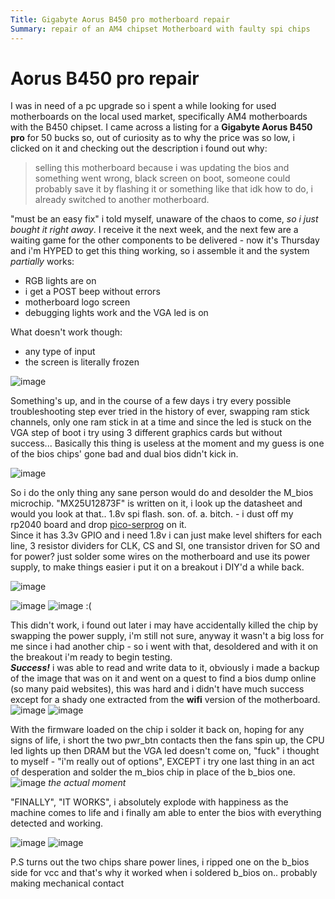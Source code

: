 ```yaml
---
Title: Gigabyte Aorus B450 pro motherboard repair
Summary: repair of an AM4 chipset Motherboard with faulty spi chips
---
```


# Aorus B450 pro repair
I was in need of a pc upgrade so i spent a while looking for used motherboards on the local used market, specifically AM4 motherboards with the B450 chipset.
I came across a listing for a **Gigabyte Aorus B450 pro** for 50 bucks so, out of curiosity as to why the price was so low, i clicked on it and checking out the description
i found out why:
> selling this motherboard because i was updating the bios and something went wrong, black screen on boot, someone could probably save it by flashing it or something like that idk how to do, i already switched to another motherboard.   
 
"must be an easy fix" i told myself, unaware of the chaos to come, _so i just bought it right away_.
I receive it the next week, and the next few are a waiting game for the other components to be delivered - now it's Thursday and i'm HYPED to get this thing working, so i assemble it and
the system _partially_ works:  
- RGB lights are on
- i get a POST beep without errors
- motherboard logo screen
- debugging lights work and the VGA led is on   

What doesn't work though:  
- any type of input
- the screen is literally frozen

![image](https://github.com/bassusteur/aorus-b450-pro-repair/assets/42449683/dde4f5c5-d992-4644-be69-05d249c1c656)


Something's up, and in the course of a few days i try every possible troubleshooting step ever tried in the history of ever, swapping ram stick channels, only one ram stick in at a time and
since the led is stuck on the VGA step of boot i try using 3 different graphics cards but without success... Basically this thing is useless at the moment and my guess is one of the bios chips' gone bad and dual bios didn't kick in.

![image](https://github.com/bassusteur/aorus-b450-pro-repair/assets/42449683/9e3621ea-26dc-4c49-b846-50c384326e99)


So i do the only thing any sane person would do and desolder the M_bios microchip.
"MX25U12873F" is written on it, i look up the datasheet and would you look at that.. 1.8v spi flash. son. of. a. bitch. - i dust off my rp2040 board and drop [pico-serprog](https://github.com/kukrimate/pico-serprog) on it.  
Since it has 3.3v GPIO and i need 1.8v i can just make level shifters for each line, 3 resistor dividers for CLK, CS and SI, one transistor driven for SO and for power? 
just solder some wires on the motherboard and use its power supply, to make things easier i put it on a breakout i DIY'd a while back.

![image](https://github.com/bassusteur/aorus-b450-pro-repair/assets/42449683/2743f70c-15e5-445e-a6d1-3a8ac5169821)

![image](https://github.com/bassusteur/aorus-b450-pro-repair/assets/42449683/e2629bcd-a7dd-4b2f-bebb-d75d8171e764)
![image](https://github.com/bassusteur/aorus-b450-pro-repair/assets/42449683/d5ca06b4-5a2c-48e1-ba2b-291c80cd7778)
:(   

This didn't work, i found out later i may have accidentally killed the chip by swapping the power supply, i'm still not sure, anyway it wasn't a big loss for me since i had another chip - so i went with that, desoldered and with it on the breakout i'm ready to begin testing.   
_**Success!**_ i was able to read and write data to it, obviously i made a backup of the image that was on it and went on a quest to find a bios dump online (so many paid websites), this was hard and i didn't have much success except for a shady one extracted from the **wifi** version of the motherboard.   
![image](https://github.com/bassusteur/aorus-b450-pro-repair/assets/42449683/033f8747-be51-422e-abc4-cfdd6a84b4c5)
![image](https://github.com/bassusteur/aorus-b450-pro-repair/assets/42449683/6bb7a718-bae4-452e-947e-32ce86fee3cb)

With the firmware loaded on the chip i solder it back on, hoping for any signs of life, i short the two pwr_btn contacts then the fans spin up, the CPU led lights up then DRAM but the VGA led doesn't come on, "fuck" i thought to myself - "i'm really out of options",
EXCEPT i try one last thing in an act of desperation and solder the m_bios chip in place of the b_bios one.
![image](https://github.com/bassusteur/aorus-b450-pro-repair/assets/42449683/b55c3243-85ce-445c-8528-af8d28f6d904)
_the actual moment_   

"FINALLY", "IT WORKS", i absolutely explode with happiness as the machine comes to life and i finally am able to enter the bios with everything detected and working.

![image](https://github.com/bassusteur/aorus-b450-pro-repair/assets/42449683/25911ba3-2aed-46df-a765-5be4c638ba28)
![image](https://github.com/bassusteur/aorus-b450-pro-repair/assets/42449683/bda7b783-39e9-48e7-ab07-d6cb56923fda)

P.S turns out the two chips share power lines, i ripped one on the b_bios side for vcc and that's why it worked when i soldered b_bios on.. probably making mechanical contact
